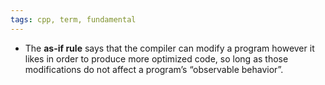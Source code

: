 ```yaml
---
tags: cpp, term, fundamental
---
```


- The **as-if rule** says that the compiler can modify a program however it likes in order to produce more optimized code, so long as those modifications do not affect a program’s “observable behavior”.
